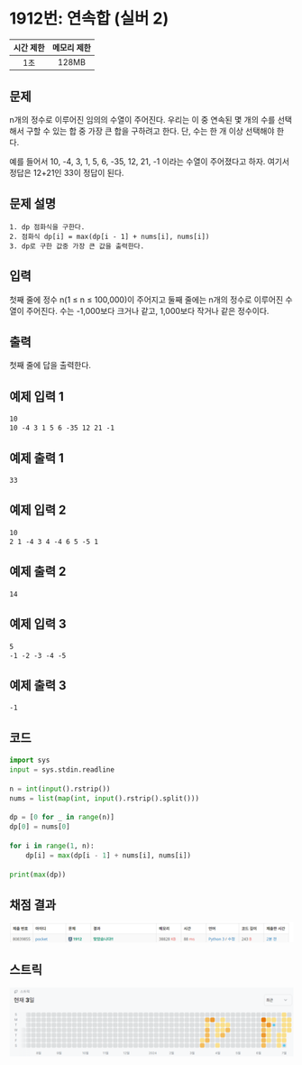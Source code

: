 # 1912번: 연속합 (실버 2)
| 시간 제한 | 메모리 제한 |
|:-----:|:------:|
|  1초   | 128MB  |

## 문제
n개의 정수로 이루어진 임의의 수열이 주어진다. 우리는 이 중 연속된 몇 개의 수를 선택해서 구할 수 있는 합 중 가장 큰 합을 구하려고 한다. 단, 수는 한 개 이상 선택해야 한다.

예를 들어서 10, -4, 3, 1, 5, 6, -35, 12, 21, -1 이라는 수열이 주어졌다고 하자. 여기서 정답은 12+21인 33이 정답이 된다.

## 문제 설명
```text
1. dp 점화식을 구한다.
2. 점화식 dp[i] = max(dp[i - 1] + nums[i], nums[i])
3. dp로 구한 값중 가장 큰 값을 출력한다.
```



## 입력
첫째 줄에 정수 n(1 ≤ n ≤ 100,000)이 주어지고 둘째 줄에는 n개의 정수로 이루어진 수열이 주어진다. 수는 -1,000보다 크거나 같고, 1,000보다 작거나 같은 정수이다.

## 출력
첫째 줄에 답을 출력한다.


## 예제 입력 1 
```text
10
10 -4 3 1 5 6 -35 12 21 -1
```

## 예제 출력 1 
```text
33
```

## 예제 입력 2 
```text
10
2 1 -4 3 4 -4 6 5 -5 1
```

## 예제 출력 2 
```text
14
```

## 예제 입력 3 
```text
5
-1 -2 -3 -4 -5
```

## 예제 출력 3 
```text
-1
```

## 코드
```python
import sys
input = sys.stdin.readline

n = int(input().rstrip())
nums = list(map(int, input().rstrip().split()))

dp = [0 for _ in range(n)]
dp[0] = nums[0]

for i in range(1, n):
    dp[i] = max(dp[i - 1] + nums[i], nums[i])

print(max(dp))
```

## 채점 결과
![img.png](img.png)

## 스트릭
![img_1.png](img_1.png)
